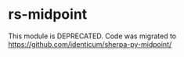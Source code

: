 # rs-midpoint

This module is DEPRECATED. Code was migrated to https://github.com/identicum/sherpa-py-midpoint/

